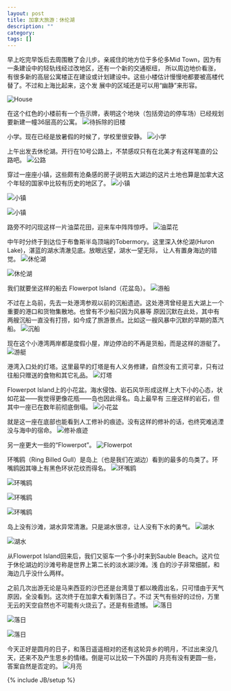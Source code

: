 ```yaml
---
layout: post
title: 加拿大旅游：休伦湖
description: ""
category:
tags: []
---
```


早上吃完早饭后去周围散了会儿步。亲戚住的地方位于多伦多Mid Town，因为有一条建设中的轻轨线经过改地区，还有一个新的交通枢纽，
所以周边地价看涨，有很多新的高层公寓楼正在建设或计划建设中。这些小楼估计慢慢地都要被高楼代替了。不过和上海比起来，这个发
展中的区域还是可以用“幽静”来形容。

![House](http://i46.photobucket.com/albums/f136/bird_frank/_IGP6778_zps12k2v2my.jpg)

在这个红色的小楼前有一个告示牌，表明这个地块（包括旁边的停车场）已经规划要新建一幢36层高的公寓。
![待拆除的旧楼](http://i46.photobucket.com/albums/f136/bird_frank/_IGP6784_zpsg2memxe0.jpg)

小学。现在已经是放暑假的时候了，学校里很安静。
![小学](http://i46.photobucket.com/albums/f136/bird_frank/_IGP6783_zpslskeela1.jpg)

上午出发去休伦湖。开行在10号公路上，不禁感叹只有在北美才有这样笔直的公路吧。
![公路](http://i46.photobucket.com/albums/f136/bird_frank/_IGP6794_zpsccnaxtut.jpg)

穿过一座座小镇，这些颇有沧桑感的房子说明五大湖边的这片土地也算是加拿大这个年轻的国家中比较有历史的地区了。
![小镇](http://i46.photobucket.com/albums/f136/bird_frank/_IGP6796_zpslzh2qgsh.jpg)

![小镇](http://i46.photobucket.com/albums/f136/bird_frank/_IGP6800_zpsko5x120i.jpg)

![小镇](http://i46.photobucket.com/albums/f136/bird_frank/_IGP6801_zpsfdzdkh0a.jpg)

路旁不时闪现这样一片油菜花田，迎来车中阵阵惊呼。
![油菜花](http://i46.photobucket.com/albums/f136/bird_frank/_IGP6804_zpsg3gji7oy.jpg)

中午时分终于到达位于布鲁斯半岛顶端的Tobermory。这里深入休伦湖(Huron Lake)，湛蓝的湖水清澈见底。放眼远望，湖水一望无际，
让人有置身海边的错觉。
![休伦湖](http://i46.photobucket.com/albums/f136/bird_frank/_IGP6836_zpsedzy7jpw.jpg)

![休伦湖](http://i46.photobucket.com/albums/f136/bird_frank/_IGP6842_zpsileykynk.jpg)

我们就要坐这样的船去 Flowerpot Island（花盆岛）。
![游船](http://i46.photobucket.com/albums/f136/bird_frank/_IGP6848_zps1msda6ux.jpg)

不过在上岛前，先去一处港湾参观以前的沉船遗迹。这处港湾曾经是五大湖上一个重要的港口和货物集散地。也曾有不少船只因为风暴等
原因沉默在此处，其中有两艘沉船一直没有打捞，如今成了旅游景点。比如这一艘风暴中沉默的早期的蒸汽船。
![沉船](http://i46.photobucket.com/albums/f136/bird_frank/_IGP6856_zps6p9lxsep.jpg)

现在这个小港湾两岸都是度假小屋，岸边停泊的不再是货船，而是这样的游艇了。
![游艇](http://i46.photobucket.com/albums/f136/bird_frank/_IGP6860_zpsvadbofhk.jpg)

港湾入口处的灯塔。这里最早的灯塔是有人义务修建，自然没有工资可拿，只有过往船只赠送的食物和其它礼品。
![灯塔](http://i46.photobucket.com/albums/f136/bird_frank/_IGP6864_zpsxp3dvbhn.jpg)

Flowerpot Island上的小花盆。海水侵蚀、岩石风华形成这样上大下小的心态，状如花盆——我觉得更像花瓶——岛也因此得名。岛上最早有
三座这样的岩石，但其中一座已在数年前彻底倒塌。
![小花盆](http://i46.photobucket.com/albums/f136/bird_frank/_IGP6902_zpscr7f6iry.jpg)

就是这一座在底部也能看到人工修补的痕迹。没有这样的修补的话，也终究难逃湮没与海中的宿命。
![修补痕迹](http://i46.photobucket.com/albums/f136/bird_frank/_IGP6905_zpsnkxgvpeg.jpg)

另一座更大一些的“Flowerpot”。
![Flowerpot](http://i46.photobucket.com/albums/f136/bird_frank/_IGP6920_zps3x5yrqol.jpg)

环嘴鸥（Ring Billed Gull）是岛上（也是我们在湖边）看到的最多的鸟类了。环嘴鸥因其喙上有黑色环状花纹而得名。
![环嘴鸥](http://i46.photobucket.com/albums/f136/bird_frank/_IGP6987_zps2jt03rsq.jpg)

![环嘴鸥](http://i46.photobucket.com/albums/f136/bird_frank/_IGP6937_zps7wwyxzg9.jpg)

![环嘴鸥](http://i46.photobucket.com/albums/f136/bird_frank/_IGP6941_zpskesq3sun.jpg)

![环嘴鸥](http://i46.photobucket.com/albums/f136/bird_frank/_IGP6944_zpsjo1oqqyb.jpg)

岛上没有沙滩，湖水异常清澈。只是湖水很凉，让人没有下水的勇气。
![湖水](http://i46.photobucket.com/albums/f136/bird_frank/_IGP6998_zpsacman2cw.jpg)

![湖水](http://i46.photobucket.com/albums/f136/bird_frank/_IGP6915_zpsmqiix8xq.jpg)

从Flowerpot Island回来后，我们又驱车一个多小时来到Sauble Beach。这片位于休伦湖边的沙滩号称是世界上第二长的淡水湖沙滩。浅
白的沙子非常细腻，和海边几乎没什么两样。

之前几次出游无论是马来西亚的沙巴还是台湾垦丁都以晚霞出名，只可惜由于天气原因，全没看到。这次终于在加拿大看到落日了。不过
天气有些好的过份，万里无云的天空自然也不可能有火烧云了。还是有些遗憾。
![落日](http://i46.photobucket.com/albums/f136/bird_frank/_IGP7017_zpsbbt7mkvy.jpg)

![落日](http://i46.photobucket.com/albums/f136/bird_frank/_IGP7018_zpsallo5ykx.jpg)

![落日](http://i46.photobucket.com/albums/f136/bird_frank/_IGP7046_zpsy6niptvf.jpg)

今天正好是圆月的日子，和落日遥遥相对的还有这轮异乡的明月，不过出来没几天，还来不及产生思乡的情绪。倒是可以比较一下外国的
月亮有没有更圆一些，答案自然是否定的。
![月亮](http://i46.photobucket.com/albums/f136/bird_frank/_IGP7024_zpso1zjhkth.jpg)

{% include JB/setup %}
